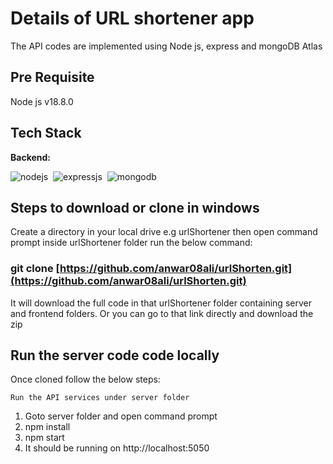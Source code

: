 # Details of URL shortener app

The API codes are implemented using Node js, express and mongoDB Atlas

## Pre Requisite

Node js v18.8.0

## Tech Stack

**Backend:**

![nodejs](https://img.shields.io/badge/Node.js-43853D?style=for-the-badge&logo=node.js&logoColor=white)&nbsp;
![expressjs](https://img.shields.io/badge/Express.js-000000?style=for-the-badge&logo=express&logoColor=white)&nbsp;
![mongodb](https://img.shields.io/badge/MongoDB%20Atlas-4EA94B?style=for-the-badge&logo=mongodb&logoColor=white)&nbsp;

## Steps to download or clone in windows

Create a directory in your local drive e.g urlShortener then open command prompt inside urlShortener folder
run the below command:

### git clone [https://github.com/anwar08ali/urlShorten.git](https://github.com/anwar08ali/urlShorten.git)

It will download the full code in that urlShortener folder containing server and frontend folders. Or you can go to that link directly and download the zip

## Run the server code code locally

Once cloned follow the below steps:

`Run the API services under server folder`

1. Goto server folder and open command prompt
2. npm install
3. npm start
4. It should be running on http://localhost:5050
